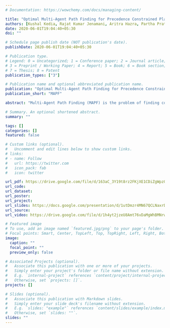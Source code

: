 ```yaml
---
# Documentation: https://wowchemy.com/docs/managing-content/

title: "Optimal Multi-Agent Path Finding for Precedence Constrained Planning Tasks"
authors: [Kushal Kedia, Rajat Kumar Jenamani, Aritra Hazra, Partha Pratim Chakrabarti- Under Review at AAMAS 2022]
date: 2020-06-01T19:04:40+05:30
doi: ""

# Schedule page publish date (NOT publication's date).
publishDate: 2020-06-01T19:04:40+05:30

# Publication type.
# Legend: 0 = Uncategorized; 1 = Conference paper; 2 = Journal article;
# 3 = Preprint / Working Paper; 4 = Report; 5 = Book; 6 = Book section;
# 7 = Thesis; 8 = Patent
publication_types: ["3"]

# Publication name and optional abbreviated publication name.
publication: "Optimal Multi-Agent Path Finding for Precedence Constrained Planning Tasks"
publication_short: "MAPF"

abstract: "Multi-Agent Path Finding (MAPF) is the problem of finding collision-free paths for multiple agents from their start locations to end locations. We consider an extension to this problem, Precedence Constrained Multi-Agent Path Finding (PC-MAPF), wherein agents are assigned a sequence of planning tasks that contain precedence constraints between them. PC-MAPF has various applications, for example in multi-agent pickup and delivery problems where some objects might require multiple agents to collaboratively pickup and move them in unison. Precedence constraints also arise in warehouse assembly problems where before a manufacturing task can begin, its input resources must be manufactured and delivered. We propose a novel algorithm, Precedence Constrained Conflict Based Search (PC-CBS), which finds makespan-optimal solutions for this class of problems. PC-CBS utilizes a Precedence-Constrained Task-Graph to define valid intervals for each planning task and updates them when precedence conflicts are encountered. We benchmark the performance of this algorithm over various warehouse assembly, and multi-agent pickup and delivery tasks, and use it to evaluate the sub-optimality of a recently proposed efficient baseline."

# Summary. An optional shortened abstract.
summary: ""

tags: []
categories: []
featured: false

# Custom links (optional).
#   Uncomment and edit lines below to show custom links.
# links:
# - name: Follow
#   url: https://twitter.com
#   icon_pack: fab
#   icon: twitter

url_pdf: https://drive.google.com/file/d/163aC_3Y19t8rz2FKjXE1CDiZgWpzOU1g/view?usp=sharing
url_code: 
url_dataset:
url_poster:
url_project:
url_slides: https://docs.google.com/presentation/d/1utDmzr4MN67QCLNaxrDlLFeSyfLQAKpWzlwdRGN3JQc/edit?usp=sharing
url_source:
url_video: https://drive.google.com/file/d/1h4yt2jzeU8Amt76vDaMgWhBMNrwY0dUy/view?usp=sharing

# Featured image
# To use, add an image named `featured.jpg/png` to your page's folder. 
# Focal points: Smart, Center, TopLeft, Top, TopRight, Left, Right, BottomLeft, Bottom, BottomRight.
image:
  caption: ""
  focal_point: ""
  preview_only: false

# Associated Projects (optional).
#   Associate this publication with one or more of your projects.
#   Simply enter your project's folder or file name without extension.
#   E.g. `internal-project` references `content/project/internal-project/index.md`.
#   Otherwise, set `projects: []`.
projects: []

# Slides (optional).
#   Associate this publication with Markdown slides.
#   Simply enter your slide deck's filename without extension.
#   E.g. `slides: "example"` references `content/slides/example/index.md`.
#   Otherwise, set `slides: ""`.
slides: ""
---
```

